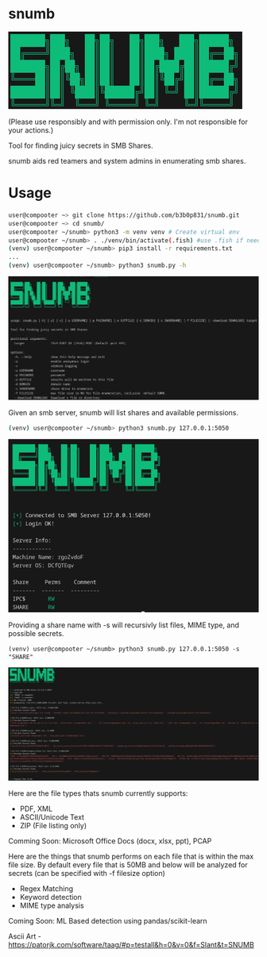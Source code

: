 # snumb


![image](/imgs/snumb.png)

(Please use responsibly and with permission only. I'm not responsible for your actions.)

Tool for finding juicy secrets in SMB Shares.

snumb aids red teamers and system admins in enumerating smb shares.


# Usage
```sh
user@compooter ~> git clone https://github.com/b3b0p831/snumb.git
user@compooter ~> cd snumb/
user@compooter ~/snumb> python3 -m venv venv # Create virtual env
user@compooter ~/snumb> . ./venv/bin/activate(.fish) #use .fish if needed else leave out
(venv) user@compooter ~/snumb> pip3 install -r requirements.txt
...
(venv) user@compooter ~/snumb> python3 snumb.py -h
```
![image](/imgs/help.png)


Given an smb server, snumb will list shares and available permissions.

```sh
(venv) user@compooter ~/snumb> python3 snumb.py 127.0.0.1:5050
```

![image](/imgs/ex0.png)


Providing a share name with -s will recursivly list files, MIME type, and possible secrets.

```
(venv) user@compooter ~/snumb> python3 snumb.py 127.0.0.1:5050 -s "SHARE"
```

![image](/imgs/ex1.png)



Here are the file types thats snumb currently supports:

- PDF, XML
- ASCII/Unicode Text 
- ZIP (File listing only)

Comming Soon: Microsoft Office Docs (docx, xlsx, ppt), PCAP



Here are the things that snumb performs on each file that is within the max file size. By default every file that is 50MB and below will be analyzed for secrets (can be specified with -f filesize option)

- Regex Matching
- Keyword detection
- MIME type analysis 

Coming Soon: ML Based detection using pandas/scikit-learn





Ascii Art - https://patorjk.com/software/taag/#p=testall&h=0&v=0&f=Slant&t=SNUMB

